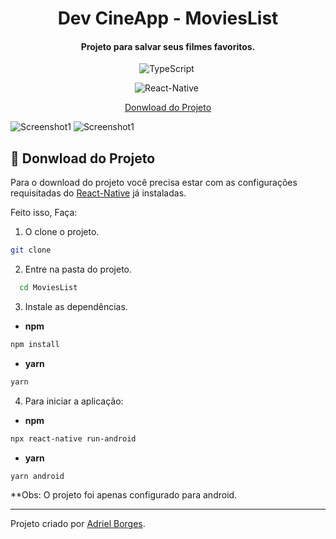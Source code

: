 <h1 align="center"> Dev CineApp - MoviesList </h1>
<h4 align="center">
  Projeto para salvar seus filmes favoritos.
</h4>

<div align="center">

![TypeScript](https://img.shields.io/badge/-TypeScript-007ACC?style=flat&logoColor=fff&logo=typescript)&nbsp;


![React-Native](https://img.shields.io/badge/-React_Native-0488B0?style=flat&logoColor=fff&logo=react)&nbsp;
</div>

<p align="center">
  <a href="#:memo:-Donwload-do-Projeto">Donwload do Projeto</a>
  <!-- &nbsp;&nbsp;&nbsp;|&nbsp;&nbsp;&nbsp;
  <a href="#:iphone:-Donwload-no-Celular">Download no Celular</a> -->
</p>




<div>

![Screenshot1](https://user-images.githubusercontent.com/47395305/107866755-b3550800-6e52-11eb-93f0-7be3360b7d87.jpg)
![Screenshot1](https://user-images.githubusercontent.com/47395305/107866757-b4863500-6e52-11eb-9023-7016eb9ed02c.jpg)
</div>





## :memo: Donwload do Projeto
  Para o download do projeto você precisa estar com as configurações requisitadas do <a href="https://reactnative.dev/docs/environment-setup">React-Native</a> já instaladas.

  Feito isso, Faça:

1. O clone o projeto.


```bash
git clone
```
2. Entre na pasta do projeto.

```bash
  cd MoviesList
```
3. Instale as dependências.

* **npm**
```bash
npm install
```
* **yarn**
```bash
yarn
```
4. Para iniciar a aplicação:
* **npm**
```bash
npx react-native run-android
```
* **yarn**
```bash
yarn android
```

**Obs: O projeto foi apenas configurado para android.

<!-- ## :iphone: Donwload no Celular

QRCODE -->

---
Projeto criado por <a href="https://www.linkedin.com/in/adriel-borgesti" >Adriel Borges</a>.
